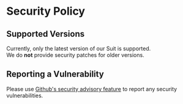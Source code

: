 # Security Policy

## Supported Versions

Currently, only the latest version of our Suit is supported.  
We do **not** provide security patches for older versions.

## Reporting a Vulnerability

Please use [Github's security advisory feature](https://docs.github.com/en/code-security/security-advisories/guidance-on-reporting-and-writing-information-about-vulnerabilities/privately-reporting-a-security-vulnerability) to report any security vulnerabilities.